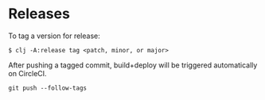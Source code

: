 # Releases

To tag a version for release:

```
$ clj -A:release tag <patch, minor, or major>
```

After pushing a tagged commit, build+deploy will be triggered automatically on CircleCI.

```
git push --follow-tags
```